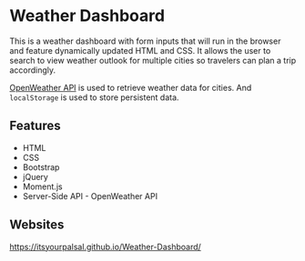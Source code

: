 # Weather Dashboard

This is a weather dashboard with form inputs that will run in the browser and feature dynamically updated HTML and CSS. It allows the user to search to view weather outlook for multiple cities so travelers can plan a trip accordingly.

[OpenWeather API](https://openweathermap.org/api) is used to retrieve weather data for cities. And `localStorage` is used to store persistent data.

## Features

* HTML
* CSS
* Bootstrap
* jQuery
* Moment.js
* Server-Side API - OpenWeather API

## Websites
https://itsyourpalsal.github.io/Weather-Dashboard/
